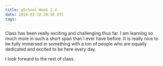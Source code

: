 ```yaml
---
title: gSchool Week 2.4
date: 2014-03-18 20:58 UTC
tags:
---
```



Class has been really exciting and challenging thus far. I am learning so much more in such a short span than I ever have before.
It is really nice to be fully immersed in something with a ton of people who are equally dedicated and excited to be here
every day.

I look forward to the rest of class.




